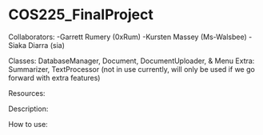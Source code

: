 # COS225_FinalProject

Collaborators:
-Garrett Rumery (0xRum)
-Kursten Massey (Ms-Walsbee)
-Siaka Diarra (sia)

Classes: DatabaseManager, Document, DocumentUploader, & Menu
Extra: Summarizer, TextProcessor (not in use currently, will only be used if we go forward with extra features)

Resources:

Description:

How to use: